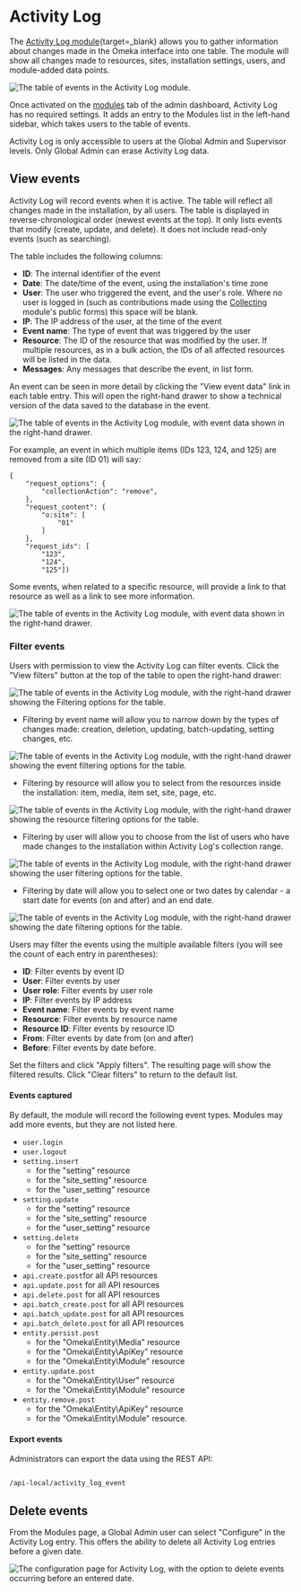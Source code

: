 # Activity Log

The [Activity Log module](https://omeka.org/s/modules/ActivityLog/){target=_blank} allows you to gather information about changes made in the Omeka interface into one table. The module will show all changes made to resources, sites, installation settings, users, and module-added data points. 

![The table of events in the Activity Log module.](modulesfiles/activityLog.png)

Once activated on the [modules](index.md) tab of the admin dashboard, Activity Log has no required settings. It adds an entry to the Modules list in the left-hand sidebar, which takes users to the table of events. 

Activity Log is only accessible to users at the Global Admin and Supervisor levels. Only Global Admin can erase Activity Log data.  

## View events

Activity Log will record events when it is active. The table will reflect all changes made in the installation, by all users. The table is displayed in reverse-chronological order (newest events at the top). It only lists events that modify (create, update, and delete). It does not include read-only events (such as searching). 

The table includes the following columns:

- **ID**: The internal identifier of the event
- **Date**: The date/time of the event, using the installation's time zone
- **User**: The user who triggered the event, and the user's role. Where no user is logged in (such as contributions made using the [Collecting](collecting.md) module's public forms) this space will be blank. 
- **IP**: The IP address of the user, at the time of the event
- **Event name**: The type of event that was triggered by the user
- **Resource**: The ID of the resource that was modified by the user. If multiple resources, as in a bulk action, the IDs of all affected resources will be listed in the data. 
- **Messages**: Any messages that describe the event, in list form.

An event can be seen in more detail by clicking the "View event data" link in each table entry. This will open the right-hand drawer to show a technical version of the data saved to the database in the event. 

![The table of events in the Activity Log module, with event data shown in the right-hand drawer.](modulesfiles/activityLog_eventData.png)

For example, an event in which multiple items (IDs 123, 124, and 125) are removed from a site (ID 01) will say:


```
{
    "request_options": {
        "collectionAction": "remove",
    },
    "request_content": {
        "o:site": [
            "01"
        ]
    },
    "request_ids": [
        "123",
        "124",
        "125"])
```

Some events, when related to a specific resource, will provide a link to that resource as well as a link to see more information.

![The table of events in the Activity Log module, with event data shown in the right-hand drawer.](modulesfiles/activityLog_events.png)

### Filter events

Users with permission to view the Activity Log can filter events. Click the "View filters" button at the top of the table to open the right-hand drawer: 

![The table of events in the Activity Log module, with the right-hand drawer showing the Filtering options for the table.](modulesfiles/activityLog_filter.png)

- Filtering by event name will allow you to narrow down by the types of changes made: creation, deletion, updating, batch-updating, setting changes, etc.

![The table of events in the Activity Log module, with the right-hand drawer showing the event filtering options for the table.](modulesfiles/activityLog_filterName.png)

- Filtering by resource will allow you to select from the resources inside the installation: item, media, item set, site, page, etc.

![The table of events in the Activity Log module, with the right-hand drawer showing the resource filtering options for the table.](modulesfiles/activityLog_filterResource.png)

- Filtering by user will allow you to choose from the list of users who have made changes to the installation within Activity Log's collection range.

![The table of events in the Activity Log module, with the right-hand drawer showing the user filtering options for the table.](modulesfiles/activityLog_filterUser.png)

- Filtering by date will allow you to select one or two dates by calendar - a start date for events (on and after) and an end date.

![The table of events in the Activity Log module, with the right-hand drawer showing the date filtering options for the table.](modulesfiles/activityLog_filterDate.png)

Users may filter the events using the multiple available filters (you will see the count of each entry in parentheses):

- **ID**: Filter events by event ID
- **User**: Filter events by user
- **User role**: Filter events by user role 
- **IP**: Filter events by IP address
- **Event name**: Filter events by event name
- **Resource**: Filter events by resource name
- **Resource ID**: Filter events by resource ID
- **From**: Filter events by date from (on and after)
- **Before**: Filter events by date before.

Set the filters and click "Apply filters". The resulting page will show the filtered results. Click "Clear filters" to return to the default list.

#### Events captured

By default, the module will record the following event types. Modules may add more events, but they are not listed here.

- `user.login`
- `user.logout`
- `setting.insert`
    - for the "setting" resource
    - for the "site_setting" resource
    - for the "user_setting" resource
- `setting.update`
    - for the "setting" resource
    - for the "site_setting" resource
    - for the "user_setting" resource
- `setting.delete`
    - for the "setting" resource
    - for the "site_setting" resource
    - for the "user_setting" resource
- `api.create.post`for all API resources
- `api.update.post` for all API resources
- `api.delete.post` for all API resources
- `api.batch_create.post` for all API resources
- `api.batch_update.post` for all API resources
- `api.batch_delete.post` for all API resources
- `entity.persist.post`
    - for the "Omeka\Entity\Media" resource
    - for the "Omeka\Entity\ApiKey" resource
    - for the "Omeka\Entity\Module" resource
- `entity.update.post`
    - for the "Omeka\Entity\User" resource
    - for the "Omeka\Entity\Module" resource
- `entity.remove.post`
    - for the "Omeka\Entity\ApiKey" resource
    - for the "Omeka\Entity\Module" resource.

#### Export events

Administrators can export the data using the REST API:

```

/api-local/activity_log_event

```

## Delete events

From the Modules page, a Global Admin user can select "Configure" in the Activity Log entry. This offers the ability to delete all Activity Log entries before a given date. 

![The configuration page for Activity Log, with the option to delete events occurring before an entered date.](modulesfiles/activityLog_config.png)

